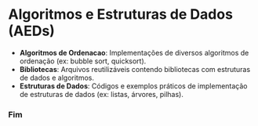 # Algoritmos e Estruturas de Dados (AEDs)

- **Algoritmos de Ordenacao**: Implementações de diversos algoritmos de ordenação (ex: bubble sort, quicksort).
- **Bibliotecas**: Arquivos reutilizáveis contendo bibliotecas com estruturas de dados e algoritmos.
- **Estruturas de Dados**: Códigos e exemplos práticos de implementação de estruturas de dados (ex: listas, árvores, pilhas).

### Fim
